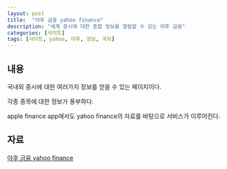```yaml
---
layout: post
title:  "야후 금융 yahoo finance"
description: "세계 증시에 대한 종합 정보를 열람할 수 있는 야후 금융"
categories: [사이트]
tags: [사이트, yahoo, 야후, 정보, 국외]
---
```


## 내용

국내외 증시에 대한 여러가지 정보를 얻을 수 있는 페이지이다. 

각종 종목에 대한 정보가 풍부하다. 

apple finance app에서도 yahoo finance의 자료를 바탕으로 서비스가 이루어진다. 

## 자료

[야후 금융 yahoo finance](https://finance.yahoo.com/)



